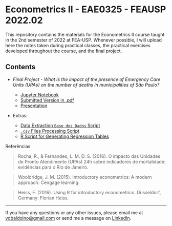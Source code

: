 # Econometrics II - EAE0325 - FEAUSP 2022.02

This repository contains the materials for the Econometrics II course taught in the 2nd semester of 2022 at FEA-USP. Whenever possible, I will upload here the notes taken during practical classes, the practical exercises developed throughout the course, and the final project.

## Contents

- *Final Project - What is the impact of the presence of Emergency Care Units (UPAs) on the number of deaths in municipalities of São Paulo?*

   - [Jupyter Notebook](impacto-upas-sp-econometria-ii.ipynb)
   - [Submitted Version in .pdf](trabalho-impacto-upas-sp-econometria-ii.pdf)
   - [Presentation](apresentacao-impacto-das-upas-sp-econometria-ii.pdf)
   
- Extras:

   - [Data Extraction `Base dos Dados` Script](script-etl-impacto-upas-sp-econometria-ii.sql)
   - [`.csv` Files Processing Script](script-etl-impacto-upas-sp-econometria-ii.py)
   - [R Script for Generating Regression Tables](script-regressao-impacto-upas-sp-econometria-ii.R)


Referências

> Rocha, R., & Fernandes, L. M. D. S. (2016). O impacto das Unidades de Pronto Atendimento (UPAs) 24h sobre indicadores de mortalidade: evidências para o Rio de Janeiro.

> Wooldridge, J. M. (2015). Introductory econometrics: A modern approach. Cengage learning.

> Heiss, F. (2016). Using R for introductory econometrics. Düsseldorf, Germany: Florian Heiss.

*** 

If you have any questions or any other issues, please email me at [vdbaldoino@gmail.com](mailto:vdbaldoino@gmail.com?subject=Hi!%20I%20saw%20your%20GitHub!) or send me a message on [LinkedIn](https://www.linkedin.com/in/vitorbaldoino/).
